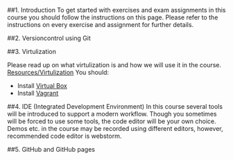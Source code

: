 
##1. Introduction
To get started with exercises and exam assignments in this course you should follow the instructions on this page. Please refer to the instructions on every exercise and assignment for further details. 

##2. Versioncontrol using Git

##3. Virtulization

Please read up on what virtulization is and how we will use it in the course. [Resources/Virtulization](https://coursepress.lnu.se/kurs/klientbaserad-webbprogrammering/resources/virtualization/)
You should:
* Install [Virtual Box](https://www.virtualbox.org/)
* Install [Vagrant](https://www.vagrantup.com/)

##4. IDE (Integrated Development Environment)
In this course several tools will be introduced to support a modern workflow. Though you sometimes will be forced to use some tools, the code editor will be your own choice. Demos etc. in the course may be recorded using different editors, however, recommended code editor is webstorm.

##5. GitHub and GitHub pages
